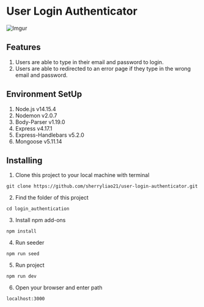 # User Login Authenticator
![Imgur](https://i.imgur.com/ewsXNDz.png)

## Features
1. Users are able to type in their email and password to login.
2. Users are able to redirected to an error page if they type in the wrong email and password.

## Environment SetUp
1. Node.js v14.15.4
2. Nodemon v2.0.7
3. Body-Parser v1.19.0
4. Express v4.17.1
5. Express-Handlebars v5.2.0
6. Mongoose v5.11.14

## Installing
1. Clone this project to your local machine with terminal
```
git clone https://github.com/sherryliao21/user-login-authenticator.git
```
2. Find the folder of this project
```
cd login_authentication
```
3. Install npm add-ons
```
npm install
```
4. Run seeder
```
npm run seed
```
5. Run project
```
npm run dev
```
6. Open your browser and enter path
```
localhost:3000
```
